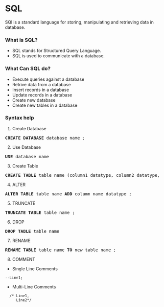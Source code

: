 # SQL
SQl is a standard language for storing, manipulating and retrieving data in database.

### What is SQL?
- SQL stands for Structured Query Language.
- SQL is used to communicate with a database.

### What Can SQL do?
- Execute queries against a database
- Retrive data from a database
- Insert records in a database
- Update records in a database
- Create new database
- Create new tables in a database

### Syntax help

1. Create Database
<pre>
<b>CREATE DATABASE</b> database_name ; 
</pre>

2. Use Database
<pre>
<b>USE</b> database_name 
</pre>

3. Create Table
<pre>
<b>CREATE TABLE</b> table_name (column1 datatype, column2 datatype, .......) ;
</pre>

4. ALTER
<pre>
<b>ALTER TABLE</b> table_name <b>ADD</b> column_name datatype ; 
</pre>

5. TRUNCATE
<pre>
<b>TRUNCATE TABLE</b> table_name ; 
</pre>

6. DROP
<pre>
<b>DROP TABLE</b> table_name
</pre>

7. RENAME
<pre>
<b>RENAME TABLE</b> table_name <b>TO</b> new_table_name ;
</pre>

8. COMMENT
  - Single Line Comments
  ``` 
  --Line1; 
  ```
  - Multi-Line Comments
  ``` 
    /* Line1,
       Line2*/ 
  ```

